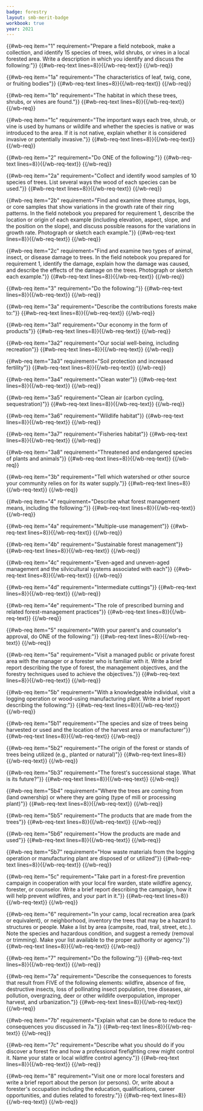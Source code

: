 ```yaml
---
badge: forestry
layout: smb-merit-badge
workbook: true
year: 2021
---
```



{{#wb-req item="1" requirement="Prepare a field notebook, make a collection, and identify 15 species of trees, wild shrubs, or vines in a local forested area. Write a description in which you identify and discuss the following:"}}
{{#wb-req-text lines=8}}{{/wb-req-text}}
{{/wb-req}}

{{#wb-req item="1a" requirement="The characteristics of leaf, twig, cone, or fruiting bodies"}}
{{#wb-req-text lines=8}}{{/wb-req-text}}
{{/wb-req}}

{{#wb-req item="1b" requirement="The habitat in which these trees, shrubs, or vines are found."}}
{{#wb-req-text lines=8}}{{/wb-req-text}}
{{/wb-req}}

{{#wb-req item="1c" requirement="The important ways each tree, shrub, or vine is used by humans or wildlife and whether the species is native or was introduced to the area. If it is not native, explain whether it is considered invasive or potentially invasive."}}
{{#wb-req-text lines=8}}{{/wb-req-text}}
{{/wb-req}}

{{#wb-req item="2" requirement="Do ONE of the following:"}}
{{#wb-req-text lines=8}}{{/wb-req-text}}
{{/wb-req}}

{{#wb-req item="2a" requirement="Collect and identify wood samples of 10 species of trees. List several ways the wood of each species can be used."}}
{{#wb-req-text lines=8}}{{/wb-req-text}}
{{/wb-req}}

{{#wb-req item="2b" requirement="Find and examine three stumps, logs, or core samples that show variations in the growth rate of their ring patterns. In the field notebook you prepared for requirement 1, describe the location or origin of each example (including elevation, aspect, slope, and the position on the slope), and discuss possible reasons for the variations in growth rate. Photograph or sketch each example."}}
{{#wb-req-text lines=8}}{{/wb-req-text}}
{{/wb-req}}

{{#wb-req item="2c" requirement="Find and examine two types of animal, insect, or disease damage to trees. In the field notebook you prepared for requirement 1, identify the damage, explain how the damage was caused, and describe the effects of the damage on the trees. Photograph or sketch each example."}}
{{#wb-req-text lines=8}}{{/wb-req-text}}
{{/wb-req}}

{{#wb-req item="3" requirement="Do the following:"}}
{{#wb-req-text lines=8}}{{/wb-req-text}}
{{/wb-req}}

{{#wb-req item="3a" requirement="Describe the contributions forests make to:"}}
{{#wb-req-text lines=8}}{{/wb-req-text}}
{{/wb-req}}

{{#wb-req item="3a1" requirement="Our economy in the form of products"}}
{{#wb-req-text lines=8}}{{/wb-req-text}}
{{/wb-req}}

{{#wb-req item="3a2" requirement="Our social well-being, including recreation"}}
{{#wb-req-text lines=8}}{{/wb-req-text}}
{{/wb-req}}

{{#wb-req item="3a3" requirement="Soil protection and increased fertility"}}
{{#wb-req-text lines=8}}{{/wb-req-text}}
{{/wb-req}}

{{#wb-req item="3a4" requirement="Clean water"}}
{{#wb-req-text lines=8}}{{/wb-req-text}}
{{/wb-req}}

{{#wb-req item="3a5" requirement="Clean air (carbon cycling, sequestration)"}}
{{#wb-req-text lines=8}}{{/wb-req-text}}
{{/wb-req}}

{{#wb-req item="3a6" requirement="Wildlife habitat"}}
{{#wb-req-text lines=8}}{{/wb-req-text}}
{{/wb-req}}

{{#wb-req item="3a7" requirement="Fisheries habitat"}}
{{#wb-req-text lines=8}}{{/wb-req-text}}
{{/wb-req}}

{{#wb-req item="3a8" requirement="Threatened and endangered species of plants and animals"}}
{{#wb-req-text lines=8}}{{/wb-req-text}}
{{/wb-req}}

{{#wb-req item="3b" requirement="Tell which watershed or other source your community relies on for its water supply."}}
{{#wb-req-text lines=8}}{{/wb-req-text}}
{{/wb-req}}

{{#wb-req item="4" requirement="Describe what forest management means, including the following:"}}
{{#wb-req-text lines=8}}{{/wb-req-text}}
{{/wb-req}}

{{#wb-req item="4a" requirement="Multiple-use management"}}
{{#wb-req-text lines=8}}{{/wb-req-text}}
{{/wb-req}}

{{#wb-req item="4b" requirement="Sustainable forest management"}}
{{#wb-req-text lines=8}}{{/wb-req-text}}
{{/wb-req}}

{{#wb-req item="4c" requirement="Even-aged and uneven-aged management and the silvicultural systems associated with each"}}
{{#wb-req-text lines=8}}{{/wb-req-text}}
{{/wb-req}}

{{#wb-req item="4d" requirement="Intermediate cuttings"}}
{{#wb-req-text lines=8}}{{/wb-req-text}}
{{/wb-req}}

{{#wb-req item="4e" requirement="The role of prescribed burning and related forest-management practices"}}
{{#wb-req-text lines=8}}{{/wb-req-text}}
{{/wb-req}}

{{#wb-req item="5" requirement="With your parent's and counselor's approval, do ONE of the following:"}}
{{#wb-req-text lines=8}}{{/wb-req-text}}
{{/wb-req}}

{{#wb-req item="5a" requirement="Visit a managed public or private forest area with the manager or a forester who is familiar with it. Write a brief report describing the type of forest, the management objectives, and the forestry techniques used to achieve the objectives."}}
{{#wb-req-text lines=8}}{{/wb-req-text}}
{{/wb-req}}

{{#wb-req item="5b" requirement="With a knowledgeable individual, visit a logging operation or wood-using manufacturing plant. Write a brief report describing the following:"}}
{{#wb-req-text lines=8}}{{/wb-req-text}}
{{/wb-req}}

{{#wb-req item="5b1" requirement="The species and size of trees being harvested or used and the location of the harvest area or manufacturer"}}
{{#wb-req-text lines=8}}{{/wb-req-text}}
{{/wb-req}}

{{#wb-req item="5b2" requirement="The origin of the forest or stands of trees being utilized (e.g., planted or natural)"}}
{{#wb-req-text lines=8}}{{/wb-req-text}}
{{/wb-req}}

{{#wb-req item="5b3" requirement="The forest's successional stage. What is its future?"}}
{{#wb-req-text lines=8}}{{/wb-req-text}}
{{/wb-req}}

{{#wb-req item="5b4" requirement="Where the trees are coming from (land ownership) or where they are going (type of mill or processing plant)"}}
{{#wb-req-text lines=8}}{{/wb-req-text}}
{{/wb-req}}

{{#wb-req item="5b5" requirement="The products that are made from the trees"}}
{{#wb-req-text lines=8}}{{/wb-req-text}}
{{/wb-req}}

{{#wb-req item="5b6" requirement="How the products are made and used"}}
{{#wb-req-text lines=8}}{{/wb-req-text}}
{{/wb-req}}

{{#wb-req item="5b7" requirement="How waste materials from the logging operation or manufacturing plant are disposed of or utilized"}}
{{#wb-req-text lines=8}}{{/wb-req-text}}
{{/wb-req}}

{{#wb-req item="5c" requirement="Take part in a forest-fire prevention campaign in cooperation with your local fire warden, state wildfire agency, forester, or counselor. Write a brief report describing the campaign, how it will help prevent wildfires, and your part in it."}}
{{#wb-req-text lines=8}}{{/wb-req-text}}
{{/wb-req}}

{{#wb-req item="6" requirement="In your camp, local recreation area (park or equivalent), or neighborhood, inventory the trees that may be a hazard to structures or people. Make a list by area (campsite, road, trail, street, etc.). Note the species and hazardous condition, and suggest a remedy (removal or trimming). Make your list available to the proper authority or agency."}}
{{#wb-req-text lines=8}}{{/wb-req-text}}
{{/wb-req}}

{{#wb-req item="7" requirement="Do the following:"}}
{{#wb-req-text lines=8}}{{/wb-req-text}}
{{/wb-req}}

{{#wb-req item="7a" requirement="Describe the consequences to forests that result from FIVE of the following elements: wildfire, absence of fire, destructive insects, loss of pollinating insect population, tree diseases, air pollution, overgrazing, deer or other wildlife overpopulation, improper harvest, and urbanization."}}
{{#wb-req-text lines=8}}{{/wb-req-text}}
{{/wb-req}}

{{#wb-req item="7b" requirement="Explain what can be done to reduce the consequences you discussed in 7a."}}
{{#wb-req-text lines=8}}{{/wb-req-text}}
{{/wb-req}}

{{#wb-req item="7c" requirement="Describe what you should do if you discover a forest fire and how a professional firefighting crew might control it. Name your state or local wildfire control agency."}}
{{#wb-req-text lines=8}}{{/wb-req-text}}
{{/wb-req}}

{{#wb-req item="8" requirement="Visit one or more local foresters and write a brief report about the person (or persons). Or, write about a forester's occupation including the education, qualifications, career opportunities, and duties related to forestry."}}
{{#wb-req-text lines=8}}{{/wb-req-text}}
{{/wb-req}}
